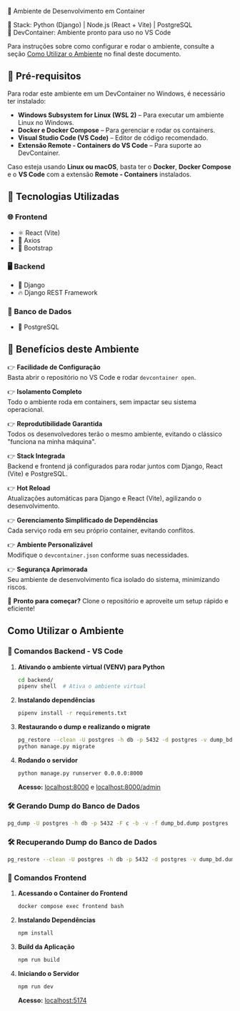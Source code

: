 🚀 Ambiente de Desenvolvimento em Container

🔹 Stack: Python (Django) | Node.js (React + Vite) | PostgreSQL\
🔹 DevContainer: Ambiente pronto para uso no VS Code

Para instruções sobre como configurar e rodar o ambiente, consulte a seção [Como Utilizar o Ambiente](#como-utilizar-o-ambiente) no final deste documento.

## 📌 Pré-requisitos

Para rodar este ambiente em um DevContainer no Windows, é necessário ter instalado:

- **Windows Subsystem for Linux (WSL 2)** – Para executar um ambiente Linux no Windows.
- **Docker e Docker Compose** – Para gerenciar e rodar os containers.
- **Visual Studio Code (VS Code)** – Editor de código recomendado.
- **Extensão Remote - Containers do VS Code** – Para suporte ao DevContainer.

Caso esteja usando **Linux ou macOS**, basta ter o **Docker**, **Docker Compose** e o **VS Code** com a extensão **Remote - Containers** instalados.

## 🏰 Tecnologias Utilizadas

### 🌐 Frontend

- ⚛️ React (Vite)
- 🔗 Axios
- 🎨 Bootstrap

### 🖥️ Backend

- 🐍 Django
- 🔥 Django REST Framework

### 🐄 Banco de Dados

- 🐘 PostgreSQL

## 🎯 Benefícios deste Ambiente

👉 **Facilidade de Configuração**\
Basta abrir o repositório no VS Code e rodar `devcontainer open`.

👉 **Isolamento Completo**\
Todo o ambiente roda em containers, sem impactar seu sistema operacional.

👉 **Reprodutibilidade Garantida**\
Todos os desenvolvedores terão o mesmo ambiente, evitando o clássico "funciona na minha máquina".

👉 **Stack Integrada**\
Backend e frontend já configurados para rodar juntos com Django, React (Vite) e PostgreSQL.

👉 **Hot Reload**\
Atualizações automáticas para Django e React (Vite), agilizando o desenvolvimento.

👉 **Gerenciamento Simplificado de Dependências**\
Cada serviço roda em seu próprio container, evitando conflitos.

👉 **Ambiente Personalizável**\
Modifique o `devcontainer.json` conforme suas necessidades.

👉 **Segurança Aprimorada**\
Seu ambiente de desenvolvimento fica isolado do sistema, minimizando riscos.

🚀 **Pronto para começar?** Clone o repositório e aproveite um setup rápido e eficiente!

## Como Utilizar o Ambiente

### 📌 Comandos Backend - VS Code

1. **Ativando o ambiente virtual (VENV) para Python**

   ```sh
   cd backend/
   pipenv shell  # Ativa o ambiente virtual
   ```

2. **Instalando dependências**

   ```sh
   pipenv install -r requirements.txt
   ```

3. **Restaurando o dump e realizando o migrate**

   ```sh
   pg_restore --clean -U postgres -h db -p 5432 -d postgres -v dump_bd.dump
   python manage.py migrate
   ```

4. **Rodando o servidor**

   ```sh
   python manage.py runserver 0.0.0.0:8000
   ```

   **Acesso:** [localhost:8000](http://localhost:8000) e [localhost:8000/admin](http://localhost:8000/admin)

### 🛠️ Gerando Dump do Banco de Dados

```sh
pg_dump -U postgres -h db -p 5432 -F c -b -v -f dump_bd.dump postgres
```

### 🛠️ Recuperando Dump do Banco de Dados

```sh
pg_restore --clean -U postgres -h db -p 5432 -d postgres -v dump_bd.dump
```

### 📌 Comandos Frontend

1. **Acessando o Container do Frontend**

   ```sh
   docker compose exec frontend bash
   ```

2. **Instalando Dependências**

   ```sh
   npm install
   ```

3. **Build da Aplicação**

   ```sh
   npm run build
   ```

4. **Iniciando o Servidor**

   ```sh
   npm run dev
   ```

   **Acesso:** [localhost:5174](http://localhost:5174)
